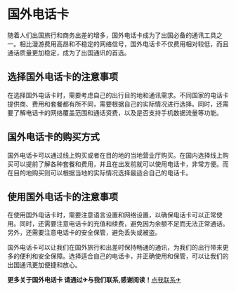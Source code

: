 # 国外电话卡

随着人们出国旅行和商务出差的增多，国外电话卡成为了出国必备的通讯工具之一。相比漫游费用高昂和不稳定的网络信号，国外电话卡不仅费用相对较低，而且通话质量更加稳定，成为了出国通讯的首选。

## 选择国外电话卡的注意事项
在选择国外电话卡时，需要考虑自己的出行目的地和通讯需求。不同国家的电话卡提供商、费用和套餐都有所不同，需要根据自己的实际情况进行选择。同时，还需要了解电话卡的网络覆盖范围和通话资费，以及是否支持手机数据流量等功能。

## 国外电话卡的购买方式
国外电话卡可以通过线上购买或者在目的地的当地营业厅购买。在国内选择线上购买可以提前了解各种套餐和费用，并且在出发前就可以使用电话卡，非常方便。而在目的地购买则可以根据当地的实际情况选择最适合自己的电话卡。

## 使用国外电话卡的注意事项
在使用国外电话卡时，需要注意语言设置和网络设置，以确保电话卡可以正常使用。同时，还需要注意电话卡的充值和续费，避免因为余额不足而无法正常通话。另外，还需要注意电话卡的安全保管，避免丢失或被盗。

国外电话卡可以让我们在国外旅行和出差时保持畅通的通讯，为我们的出行带来更多的便利和安全保障。选择适合自己的电话卡，并正确使用和保管，可以让我们的出国通讯更加便捷和放心。

**更多关于国外电话卡 请通过✈与我们联系,感谢阅读！**[点我联系✈](https://vip.G208.com)